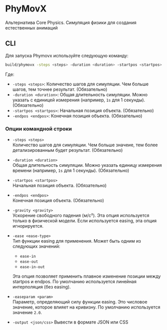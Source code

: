 # PhyMovX
Альтернатива Core Physics. Симуляция физики для создания естественных анимаций

## CLI

Для запуска Phymovx используйте следующую команду:

```bash
build/phymovx -steps <steps> -duration <duration> -startpos <startpos> -endpos <endpos> [опции]
```

Где:

- `-steps <steps>`: Количество шагов для симуляции. Чем больше шагов, тем точнее результат. (Обязательно)
- `-duration <duration>`: Общая длительность симуляции. Можно указать с единицей измерения (например, `1s` для 1 секунды). (Обязательно)
- `-startpos <startpos>`: Начальная позиция объекта. (Обязательно)
- `-endpos <endpos>`: Конечная позиция объекта. (Обязательно)

### Опции командной строки

- `-steps <steps>`  
  Количество шагов для симуляции. Чем больше значеие, тем более детализированным будет результат. (Обязательно)

- `-duration <duration>`  
  Общая длительность симуляции. Можно указать единицу измерения времени (например, `1s` для 1 секунды). (Обязательно)

- `-startpos <startpos>`  
  Начальная позиция объекта. (Обязательно)

- `-endpos <endpos>`  
  Конечная позиция объекта. (Обязательно)

- `-gravity <gravity>`  
  Ускорение свободного падения (м/с²). Эта опция используется только в физической модели. Если используется easing, эта опция игнорируется.

- `-ease <ease-type>`  
  Тип функции easing для применения. Может быть одним из следующих значений:
  - `ease-in`
  - `ease-out`
  - `ease-in-out`
  
  Эта опция позволяет применить плавное изменение позиции между startpos и endpos. По умолчанию используется линейная интерполяция (без easing).

- `-easeparam <param>`  
  Параметр, определяющий силу функции easing. Это числовое значение, которое влияет на кривизну. По умолчанию используется значение `2.0`.

- `-output <json/css>`
  Вывести в формате JSON или CSS